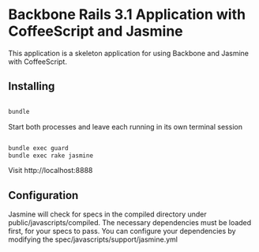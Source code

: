 # Backbone Rails 3.1 Application with CoffeeScript and Jasmine

This application is a skeleton application for using Backbone and Jasmine
with CoffeeScript.

## Installing

```bash

bundle

````

Start both processes and leave each running in its own terminal session

```bash

bundle exec guard
bundle exec rake jasmine

````

Visit http://localhost:8888


## Configuration

Jasmine will check for specs in the compiled directory under public/javascripts/compiled.
The necessary dependencies must be loaded first, for your specs to pass. You can configure
your dependencies by modifying the spec/javascripts/support/jasmine.yml
